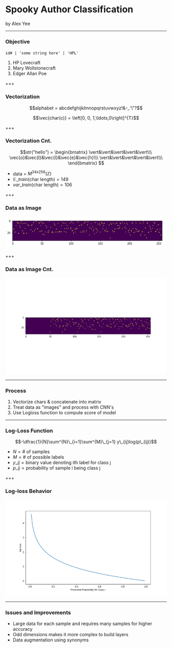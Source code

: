 # Spooky Author Classification

by Alex Yee

---

### Objective

`id# | 'some string here' | 'HPL'`

1. HP Lovecraft
2. Mary Wollstonecraft
3. Edger Allan Poe

+++

### Vectorization

$$alphabet = abcdefghijklmnopqrstuvwxyz!&-,.'\"?$$

$$\vec{char(c)} = \left[0, 0, 1,\ldots,0\right]^{T}$$ 

+++

### Vectorization Cnt.

$$str("hello") = \begin{bmatrix}
\vert&\vert&\vert&\vert&\vert\\\
\vec{o}&\vec{l}&\vec{l}&\vec{e}&\vec{h}\\\
\vert&\vert&\vert&\vert&\vert\\\
\end{bmatrix}
$$

- data = $M^{34x256}(\mathbb{Z})$
- $\mathbb{E}\_{train}(\text{char length}) = 149$
- $var\_{train}(\text{char length}) = 106$

+++

### Data as Image

![Text as image](./imgrep.png)


+++

### Data as Image Cnt.

![Text w/ truncation](./sparserep.png)

---

### Process

1. Vectorize chars & concatenate into matrix
2. Treat data as "images" and process with CNN's
3. Use Logloss function to compute score of model

---
### Log-Loss Function

$$-\dfrac{1}{N}\sum^{N}\_{i=1}\sum^{M}\_{j=1} y\_{ij}log(p\_{ij})$$

- $N = \text{# of samples}$
- $M = \text{# of possible labels}$
- $y\_{ij} = \text{binary value denoting ith label for class j}$
- $p\_{ij} = \text{probability of sample i being class j}$

+++

### Log-loss Behavior

![Negative Log Curve](./logloss.png)

---

### Issues and Improvements

- Large data for each sample and requires many samples for higher accuracy
- Odd dimensions makes it more complex to build layers
- Data augmentation using synonyms
